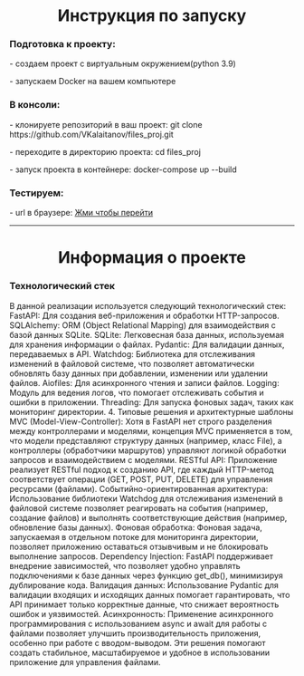 <h1 align="center">Инструкция по запуску</h1>

<h3>Подготовка к проекту:</h3>
<p>- создаем проект с виртуальным окружением(python 3.9)</p>
<p>- запускаем Docker на вашем компьютере</p>


<h3>В консоли:</h3>
<p>- клонируете репозиторий в ваш проект: git clone https://github.com/VKalaitanov/files_proj.git</p>
<p>- переходите в директорию проекта: cd files_proj</p>
<p>- запуск проекта в контейнере: docker-compose up --build</p>

<h3>Тестируем:</h3>
<p>- url в браузере: <a href="http://localhost:8000/docs">Жми чтобы перейти</a></p>

<hr>

<h1 align="center">Информация о проекте</h1>

<h3>Технологический стек</h3>
В данной реализации используется следующий технологический стек:
FastAPI: Для создания веб-приложения и обработки HTTP-запросов.
SQLAlchemy: ORM (Object Relational Mapping) для взаимодействия с базой данных SQLite.
SQLite: Легковесная база данных, используемая для хранения информации о файлах.
Pydantic: Для валидации данных, передаваемых в API.
Watchdog: Библиотека для отслеживания изменений в файловой системе, что позволяет автоматически обновлять базу данных при добавлении, изменении или удалении файлов.
Aiofiles: Для асинхронного чтения и записи файлов.
Logging: Модуль для ведения логов, что помогает отслеживать события и ошибки в приложении.
Threading: Для запуска фоновых задач, таких как мониторинг директории.
4. Типовые решения и архитектурные шаблоны
MVC (Model-View-Controller): Хотя в FastAPI нет строго разделения между контроллерами и моделями, концепция MVC применяется в том, что модели представляют структуру данных (например, класс File), а контроллеры (обработчики маршрутов) управляют логикой обработки запросов и взаимодействием с моделями.
RESTful API: Приложение реализует RESTful подход к созданию API, где каждый HTTP-метод соответствует операции (GET, POST, PUT, DELETE) для управления ресурсами (файлами).
Событийно-ориентированная архитектура: Использование библиотеки Watchdog для отслеживания изменений в файловой системе позволяет реагировать на события (например, создание файлов) и выполнять соответствующие действия (например, обновление базы данных).
Фоновая обработка: Фоновая задача, запускаемая в отдельном потоке для мониторинга директории, позволяет приложению оставаться отзывчивым и не блокировать выполнение запросов.
Dependency Injection: FastAPI поддерживает внедрение зависимостей, что позволяет удобно управлять подключениями к базе данных через функцию get_db(), минимизируя дублирование кода.
Валидация данных: Использование Pydantic для валидации входящих и исходящих данных помогает гарантировать, что API принимает только корректные данные, что снижает вероятность ошибок и уязвимостей.
Асинхронность: Применение асинхронного программирования с использованием async и await для работы с файлами позволяет улучшить производительность приложения, особенно при работе с вводом-выводом.
Эти решения помогают создать стабильное, масштабируемое и удобное в использовании приложение для управления файлами.
